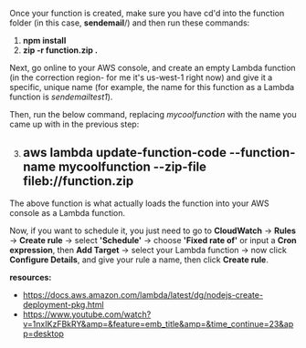 Once your function is created, make sure you have cd'd into the function folder (in this case, **sendemail**/) and then run these commands:

1. **npm install**
2. **zip -r function.zip .**

Next, go online to your AWS console, and create an empty Lambda function (in the correction region- for me it's us-west-1 right now) and give it a specific, unique name (for example, the name for this function as a Lambda function is *sendemailtest1*).

Then, run the below command, replacing *mycoolfunction* with the name you came up with in the previous step:


3. ## aws lambda update-function-code --function-name mycoolfunction --zip-file fileb://function.zip

The above function is what actually loads the function into your AWS console as a Lambda function.

Now, if you want to schedule it, you just need to go to **CloudWatch** -> **Rules** -> **Create rule** -> select **'Schedule'** -> choose **'Fixed rate of'** or input a **Cron expression**, then **Add Target** -> select your Lambda function -> now click **Configure Details**, and give your rule a name, then click **Create rule**.




**resources:**

- https://docs.aws.amazon.com/lambda/latest/dg/nodejs-create-deployment-pkg.html
- https://www.youtube.com/watch?v=1nxIKzFBkRY&amp=&feature=emb_title&amp=&time_continue=23&app=desktop 